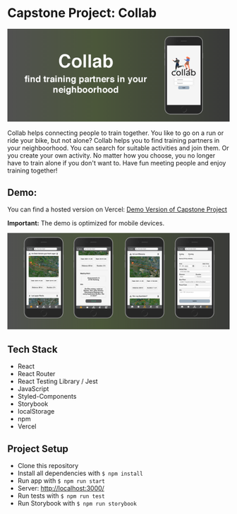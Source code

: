 # Capstone Project: Collab

![Collab](/public/img/collab-header.png)

Collab helps connecting people to train together. You like to go on a run or ride your bike, but not alone? Collab helps you to find training partners in your neighboorhood. You can search for suitable activities and join them. Or you create your own activity. No matter how you choose, you no longer have to train alone if you don't want to. Have fun meeting people and enjoy training together!

## Demo:

You can find a hosted version on Vercel: [Demo Version of Capstone Project](http://capstone-project-inky.vercel.app/)

**Important:** The demo is optimized for mobile devices.

![App screens](/public/img/collab-screens.png)

## Tech Stack

- React
- React Router
- React Testing Library / Jest
- JavaScript
- Styled-Components
- Storybook
- localStorage
- npm
- Vercel

## Project Setup

- Clone this repository
- Install all dependencies with `$ npm install`
- Run app with `$ npm run start`
- Server: [http://localhost:3000/](http://localhost:3000/)
- Run tests with `$ npm run test`
- Run Storybook with `$ npm run storybook`
